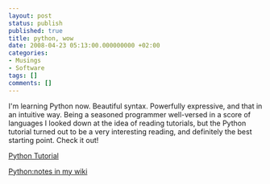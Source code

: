```yaml
---
layout: post
status: publish
published: true
title: python, wow
date: 2008-04-23 05:13:00.000000000 +02:00
categories:
- Musings
- Software
tags: []
comments: []
---
```

I'm learning Python now. Beautiful syntax. Powerfully expressive, and that in an intuitive way. Being a seasoned programmer well-versed in a score of languages I looked down at the idea of reading tutorials, but the Python tutorial turned out to be a very interesting reading, and definitely the best starting point. Check it out!

<a href="http://www.python.org/doc/current/tut/tut.html">Python Tutorial</a>

<a href="https://wiki.titan2x.com/index.php/Python:notes">Python:notes in my wiki</a>
